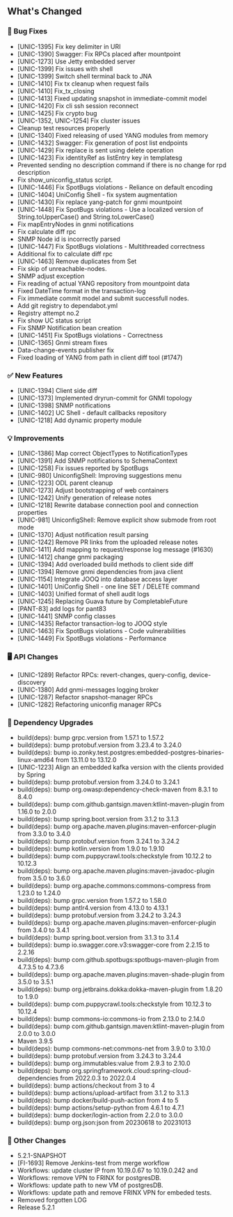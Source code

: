 <!-- Release notes generated using configuration in .github/release.yml at 5.2.1 -->

## What's Changed
### 🐞 Bug Fixes
* [UNIC-1395] Fix key delimiter in URI
* [UNIC-1390] Swagger: Fix RPCs placed after mountpoint
* [UNIC-1273] Use Jetty embedded server
* [UNIC-1399] Fix issues with shell
* [UNIC-1399] Switch shell terminal back to JNA
* [UNIC-1410] Fix tx cleanup when request fails
* [UNIC-1410] Fix_tx_closing
* [UNIC-1413] Fixed updating snapshot in immediate-commit model
* [UNIC-1420] Fix cli ssh session reconnect
* [UNIC-1425] Fix crypto bug
* [UNIC-1352, UNIC-1254] Fix cluster issues
* Cleanup test resources properly
* [UNIC-1340] Fixed releasing of used YANG modules from memory
* [UNIC-1432] Swagger: Fix generation of post list endpoints
* [UNIC-1429] Fix replace is sent using delete operation
* [UNIC-1423] Fix identityRef as listEntry key in templatesg
* Prevented sending no description command if there is no change for rpd description
* Fix show_uniconfig_status script.
* [UNIC-1446] Fix SpotBugs violations - Reliance on default encoding
* [UNIC-1404] UniConfig Shell - fix system augmentation
* [UNIC-1430] Fix replace yang-patch for gnmi mountpoint
* [UNIC-1448] Fix SpotBugs violations - Use a localized version of String.toUpperCase() and String.toLowerCase()
* Fix mapEntryNodes in gnmi notifications
* Fix calculate diff rpc
* SNMP Node id is incorrectly parsed
* [UNIC-1447] Fix SpotBugs violations - Multithreaded correctness
* Additional fix to calculate diff rpc
* [UNIC-1463] Remove duplicates from Set
* Fix skip of unreachable-nodes.
* SNMP adjust exception
* Fix reading of actual YANG repository from mountpoint data
* Fixed DateTime format in the transaction-log
* Fix immediate commit model and submit successfull nodes.
* Add git registry to dependabot.yml
* Registry attempt no.2
* Fix show UC status script
* Fix SNMP Notification bean creation
* [UNIC-1451] Fix SpotBugs violations - Correctness
* [UNIC-1365] Gnmi stream fixes
* Data-change-events publisher fix
* Fixed loading of YANG from path in client diff tool (#1747)
### ✅ New Features
* [UNIC-1394] Client side diff
* [UNIC-1373] Implemented dryrun-commit for GNMI topology
* [UNIC-1398] SNMP notifications
* [UNIC-1402] UC Shell - default callbacks repository
* [UNIC-1218] Add dynamic property module
### 💡 Improvements
* [UNIC-1386] Map correct ObjectTypes to NotificationTypes
* [UNIC-1391] Add SNMP notifications to SchemaContext
* [UNIC-1258] Fix issues reported by SpotBugs
* [UNIC-980] UniconfigShell: Improving suggestions menu
* [UNIC-1223] ODL parent cleanup
* [UNIC-1273] Adjust bootstrapping of web containers
* [UNIC-1242] Unify generation of release notes
* [UNIC-1218] Rewrite database connection pool and connection properties
* [UNIC-981] UniconfigShell: Remove explicit show submode from root mode
* [UNIC-1370] Adjust notification result parsing
* [UNIC-1242] Remove PR links from the uploaded release notes
* [UNIC-1411] Add mapping to request/response log message (#1630)
* [UNIC-1412] change gnmi packaging
* [UNIC-1394] Add overloaded build methods to client side diff
* [UNIC-1394] Remove gnmi dependencies from java client
* [UNIC-1154] Integrate JOOQ into database access layer
* [UNIC-1401] UniConfig Shell - one line SET / DELETE command
* [UNIC-1403] Unified format of shell audit logs
* [UNIC-1245] Replacing Guava future by CompletableFuture
* [PANT-83] add logs for pant83
* [UNIC-1441] SNMP config classes
* [UNIC-1435] Refactor transaction-log to JOOQ style
* [UNIC-1463] Fix SpotBugs violations - Code vulnerabilities
* [UNIC-1449] Fix SpotBugs violations - Performance
### 🖥️ API Changes
* [UNIC-1289] Refactor RPCs: revert-changes, query-config, device-discovery
* [UNIC-1380] Add gnmi-messages logging broker
* [UNIC-1287] Refactor snapshot-manager RPCs
* [UNIC-1282] Refactoring uniconfig manager RPCs
### 🔨 Dependency Upgrades
* build(deps): bump grpc.version from 1.57.1 to 1.57.2
* build(deps): bump protobuf.version from 3.23.4 to 3.24.0
* build(deps): bump io.zonky.test.postgres:embedded-postgres-binaries-linux-amd64 from 13.11.0 to 13.12.0
* [UNIC-1223] Align an embedded kafka version with the clients provided by Spring
* build(deps): bump protobuf.version from 3.24.0 to 3.24.1
* build(deps): bump org.owasp:dependency-check-maven from 8.3.1 to 8.4.0
* build(deps): bump com.github.gantsign.maven:ktlint-maven-plugin from 1.16.0 to 2.0.0
* build(deps): bump spring.boot.version from 3.1.2 to 3.1.3
* build(deps): bump org.apache.maven.plugins:maven-enforcer-plugin from 3.3.0 to 3.4.0
* build(deps): bump protobuf.version from 3.24.1 to 3.24.2
* build(deps): bump kotlin.version from 1.9.0 to 1.9.10
* build(deps): bump com.puppycrawl.tools:checkstyle from 10.12.2 to 10.12.3
* build(deps): bump org.apache.maven.plugins:maven-javadoc-plugin from 3.5.0 to 3.6.0
* build(deps): bump org.apache.commons:commons-compress from 1.23.0 to 1.24.0
* build(deps): bump grpc.version from 1.57.2 to 1.58.0
* build(deps): bump antlr4.version from 4.13.0 to 4.13.1
* build(deps): bump protobuf.version from 3.24.2 to 3.24.3
* build(deps): bump org.apache.maven.plugins:maven-enforcer-plugin from 3.4.0 to 3.4.1
* build(deps): bump spring.boot.version from 3.1.3 to 3.1.4
* build(deps): bump io.swagger.core.v3:swagger-core from 2.2.15 to 2.2.16
* build(deps): bump com.github.spotbugs:spotbugs-maven-plugin from 4.7.3.5 to 4.7.3.6
* build(deps): bump org.apache.maven.plugins:maven-shade-plugin from 3.5.0 to 3.5.1
* build(deps): bump org.jetbrains.dokka:dokka-maven-plugin from 1.8.20 to 1.9.0
* build(deps): bump com.puppycrawl.tools:checkstyle from 10.12.3 to 10.12.4
* build(deps): bump commons-io:commons-io from 2.13.0 to 2.14.0
* build(deps): bump com.github.gantsign.maven:ktlint-maven-plugin from 2.0.0 to 3.0.0
* Maven 3.9.5
* build(deps): bump commons-net:commons-net from 3.9.0 to 3.10.0
* build(deps): bump protobuf.version from 3.24.3 to 3.24.4
* build(deps): bump org.immutables:value from 2.9.3 to 2.10.0
* build(deps): bump org.springframework.cloud:spring-cloud-dependencies from 2022.0.3 to 2022.0.4
* build(deps): bump actions/checkout from 3 to 4
* build(deps): bump actions/upload-artifact from 3.1.2 to 3.1.3
* build(deps): bump docker/build-push-action from 4 to 5
* build(deps): bump actions/setup-python from 4.6.1 to 4.7.1
* build(deps): bump docker/login-action from 2.2.0 to 3.0.0
* build(deps): bump org.json:json from 20230618 to 20231013
### 🔧 Other Changes
* 5.2.1-SNAPSHOT
* [FI-1693] Remove Jenkins-test from merge workflow
* Workflows: update cluster IP from 10.19.0.67 to 10.19.0.242 and
* Workflows: remove VPN to FRINX for postgresDB.
* Workflows: update path to new VM of postgresDB.
* Workflows: update path and remove FRINX VPN for embeded tests.
* Removed forgotten LOG
* Release 5.2.1
